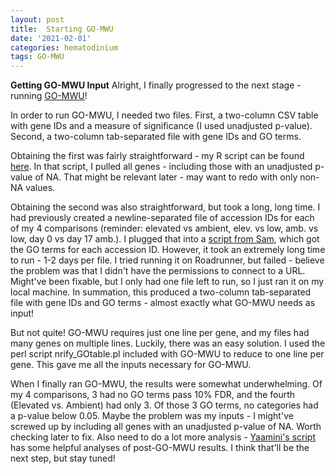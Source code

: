```yaml
---
layout: post
title:  Starting GO-MWU
date: '2021-02-01'
categories: hematodinium
tags: GO-MWU
---
```


**Getting GO-MWU Input**
Alright, I finally progressed to the next stage - running [GO-MWU](https://github.com/z0on/GO_MWU)!

In order to run GO-MWU, I needed two files. First, a two-column CSV table with gene IDs and a measure of significance (I used unadjusted p-value). Second, a two-column tab-separated file with gene IDs and GO terms.

Obtaining the first was fairly straightforward - my R script can be found [here](https://github.com/afcoyle/hemat_bairdi_transcriptome/blob/main/scripts/1_5_GO-MWU_prep.Rmd). In that script, I pulled all genes - including those with an unadjusted p-value of NA. That might be relevant later - may want to redo with only non-NA values.

Obtaining the second was also straightforward, but took a long, long time. I had previously created a newline-separated file of accession IDs for each of my 4 comparisons (reminder: elevated vs ambient, elev. vs low, amb. vs low, day 0 vs day 17 amb.). I plugged that into a [script from Sam](https://github.com/RobertsLab/code/blob/master/script-box/uniprot2go.sh), which got the GO terms for each accession ID. However, it took an extremely long time to run - 1-2 days per file. I tried running it on Roadrunner, but failed - believe the problem was that I didn't have the permissions to connect to a URL. Might've been fixable, but I only had one file left to run, so I just ran it on my local machine. In summation, this produced a two-column tab-separated file with gene IDs and GO terms - almost exactly what GO-MWU needs as input!

But not quite! GO-MWU requires just one line per gene, and my files had many genes on multiple lines. Luckily, there was an easy solution. I used the perl script nrify_GOtable.pl included with GO-MWU to reduce to one line per gene. This gave me all the inputs necessary for GO-MWU.

When I finally ran GO-MWU, the results were somewhat underwhelming. Of my 4 comparisons, 3 had no GO terms pass 10% FDR, and the fourth (Elevated vs. Ambient) had only 3. Of those 3 GO terms, no categories had a p-value below 0.05. Maybe the problem was my inputs - I might've screwed up by including all genes with an unadjusted p-value of NA. Worth checking later to fix. Also need to do a lot more analysis - [Yaamini's script](https://github.com/epigeneticstoocean/paper-gonad-meth/blob/master/code/14-Gene-Enrichment-with-GO-MWU.Rmd) has some helpful analyses of post-GO-MWU results. I think that'll be the next step, but stay tuned!
